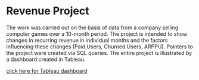 # Revenue Project
The work was carried out on the basis of data from a company selling computer games over a 10-month period. The project is intended to show changes in recurring revenue in individual months and the factors influencing these changes (Paid Users, Churned Users, ARPPU). Pointers to the project were created via SQL queries. The entire project is illustrated by a dashboard created in Tableau.


<a href="https://public.tableau.com/app/profile/jakub.ko.paczy.ski/viz/projekt_dashboard_17240160849080/Dashboard1?publish=yes"> click here for Tableau dashboard</a>
